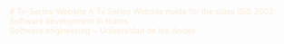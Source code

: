 <span style="text-align:center;color:antiquewhite;">
# Tv-Series-Website
A Tv Series Website made for the class ISIS 2603: Software development in teams <br>
Software engineering ~ Universidad de los Andes
</span>
